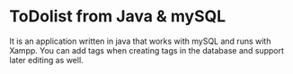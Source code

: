 # ToDolist from Java & mySQL
It is an application written in java that works with mySQL and runs with Xampp. You can add tags when creating tags in the database and support later editing as well.
